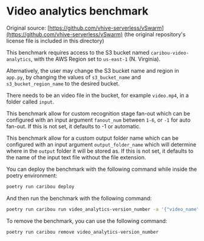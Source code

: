 # Video analytics benchmark

Original source: [https://github.com/vhive-serverless/vSwarm](https://github.com/vhive-serverless/vSwarm) (the original repository's license file is included in this directory)

This benchmark requires access to the S3 bucket named `caribou-video-analytics`,
with the AWS Region set to `us-east-1` (N. Virginia).

Alternatively, the user may change the S3 bucket name and region in `app.py`,
by changing the values of `s3_bucket_name` and `s3_bucket_region_name` to the
desired bucket.

There needs to be an video file in the bucket, for example `video.mp4`, in a folder
called `input`.

This benchmark allow for custom recognition stage fan-out which
can be configured with an input argument `fanout_num` between `1-6`, or `-1` for
auto fan-out. If this is not set, it defaults to -1 or automatic.

This benchmark allow for a custom output folder name which can be configured with
an input argument `output_folder_name` which will determine where in the `output` folder
it will be stored as. If this is not set, it defaults to the name of the input text file
without the file extension.

You can deploy the benchmark with the following command while inside the poetry environment:

```bash
poetry run caribou deploy
```

And then run the benchmark with the following command:

```bash
poetry run caribou run video_analytics-version_number -a '{"video_name": "video.mp4", "fanout_num": 6}'
```

To remove the benchmark, you can use the following command:

```bash
poetry run caribou remove video_analytics-version_number
```
